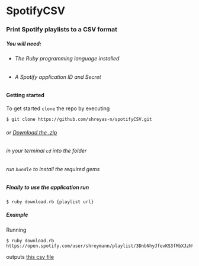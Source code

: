 # SpotifyCSV

### Print Spotify playlists to a CSV format


##### You will need:

* ###### The Ruby programming language installed
* ###### A Spotify application ID and Secret

#### Getting started

To get started `clone` the repo by executing

```
$ git clone https://github.com/shreyas-n/spotifyCSV.git
```

###### or [Download the .zip](https://github.com/shreyas-n/spotifyCSV/archive/master.zip)


###### in your terminal `cd` into the folder
###### run `bundle` to install the required gems

##### Finally to use the application run

```
$ ruby download.rb {playlist url}
```

##### Example

Running

```
$ ruby download.rb https://open.spotify.com/user/shreymann/playlist/3DnbNhyJfevKS3fMbXJzNt
```

outputs [this csv file](link)
